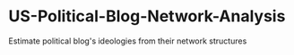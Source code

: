 # US-Political-Blog-Network-Analysis
Estimate political blog's ideologies from their network structures
